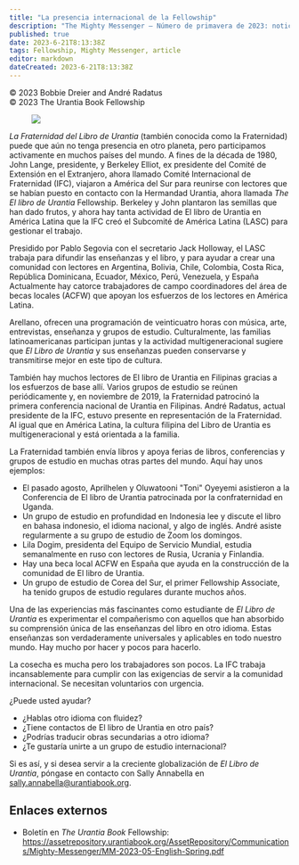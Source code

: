 ```yaml
---
title: "La presencia internacional de la Fellowship"
description: "The Mighty Messenger — Número de primavera de 2023: noticias y opiniones para los lectores de El Libro de Urantia"
published: true
date: 2023-6-21T8:13:38Z
tags: Fellowship, Mighty Messenger, article
editor: markdown
dateCreated: 2023-6-21T8:13:38Z
---
```


<p class="v-card v-sheet theme--light grey lighten-3 px-2">© 2023 Bobbie Dreier and André Radatus<br>© 2023 The Urantia Book Fellowship</p>


<figure id="Figure_1" class="image urantiapedia estilo-imagen-alinear-izquierda">
<img src="/image/article/The_Mighty_Messenger/2023_Spring/002.jpg">
</figure>

_La Fraternidad del Libro de Urantia_ (también conocida como la Fraternidad) puede que aún no tenga presencia en otro planeta, pero participamos activamente en muchos países del mundo. A fines de la década de 1980, John Lange, presidente, y Berkeley Elliot, ex presidente del Comité de Extensión en el Extranjero, ahora llamado Comité Internacional de Fraternidad (IFC), viajaron a América del Sur para reunirse con lectores que se habían puesto en contacto con la Hermandad Urantia, ahora llamada _The El libro de Urantia_ Fellowship. Berkeley y John plantaron las semillas que han dado frutos, y ahora hay tanta actividad de El libro de Urantia en América Latina que la IFC creó el Subcomité de América Latina (LASC) para gestionar el trabajo.

Presidido por Pablo Segovia con el secretario Jack Holloway, el LASC trabaja para difundir las enseñanzas y el libro, y para ayudar a crear una comunidad con lectores en Argentina, Bolivia, Chile, Colombia, Costa Rica, República Dominicana, Ecuador, México, Perú, Venezuela, y España Actualmente hay catorce trabajadores de campo coordinadores del área de becas locales (ACFW) que apoyan los esfuerzos de los lectores en América Latina.

Arellano, ofrecen una programación de veinticuatro horas con música, arte, entrevistas, enseñanza y grupos de estudio. Culturalmente, las familias latinoamericanas participan juntas y la actividad multigeneracional sugiere que _El Libro de Urantia_ y sus enseñanzas pueden conservarse y transmitirse mejor en este tipo de cultura.


También hay muchos lectores de El libro de Urantia en Filipinas gracias a los esfuerzos de base allí. Varios grupos de estudio se reúnen periódicamente y, en noviembre de 2019, la Fraternidad patrocinó la primera conferencia nacional de Urantia en Filipinas. André Radatus, actual presidente de la IFC, estuvo presente en representación de la Fraternidad. Al igual que en América Latina, la cultura filipina del Libro de Urantia es multigeneracional y está orientada a la familia.


La Fraternidad también envía libros y apoya ferias de libros, conferencias y grupos de estudio en muchas otras partes del mundo. Aquí hay unos ejemplos:

- El pasado agosto, Aprilhelen y Oluwatooni "Toni" Oyeyemi asistieron a la
Conferencia de El libro de Urantia patrocinada por la confraternidad en Uganda.
- Un grupo de estudio en profundidad en Indonesia lee y discute el libro en bahasa indonesio, el idioma nacional, y algo de inglés. André asiste regularmente a su grupo de estudio de Zoom los domingos.
- Lila Dogim, presidenta del Equipo de Servicio Mundial, estudia semanalmente en ruso con lectores de Rusia, Ucrania y Finlandia.
- Hay una beca local ACFW en España que ayuda en la construcción de la comunidad de El libro de Urantia.
- Un grupo de estudio de Corea del Sur, el primer Fellowship Associate, ha tenido grupos de estudio regulares durante muchos años.

Una de las experiencias más fascinantes como estudiante de _El Libro de Urantia_ es experimentar el compañerismo con aquellos que han absorbido su comprensión única de las enseñanzas del libro en otro idioma. Estas enseñanzas son verdaderamente universales y aplicables en todo nuestro mundo. Hay mucho por hacer y pocos para hacerlo.

La cosecha es mucha pero los trabajadores son pocos. La IFC trabaja incansablemente para cumplir con las exigencias de servir a la comunidad internacional. Se necesitan voluntarios con urgencia.

¿Puede usted ayudar?

- ¿Hablas otro idioma con fluidez?
- ¿Tiene contactos de El libro de Urantia en otro país?
- ¿Podrías traducir obras secundarias a otro idioma?
- ¿Te gustaría unirte a un grupo de estudio internacional?

Si es así, y si desea servir a la creciente globalización de _El Libro de Urantia_, póngase en contacto con Sally Annabella en sally.annabella@urantiabook.org.

## Enlaces externos

* Boletín en _The Urantia Book_ Fellowship: https://assetrepository.urantiabook.org/AssetRepository/Communications/Mighty-Messenger/MM-2023-05-English-Spring.pdf

<br>

